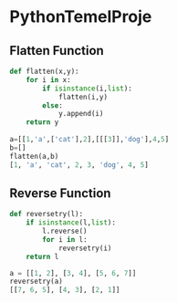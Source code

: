 # PythonTemelProje
## Flatten Function
```python
def flatten(x,y):
	for i in x:
		if isinstance(i,list):
			flatten(i,y)
		else:
			y.append(i)
	return y
 
a=[[1,'a',['cat'],2],[[[3]],'dog'],4,5]
b=[]
flatten(a,b)
[1, 'a', 'cat', 2, 3, 'dog', 4, 5]
```
## Reverse Function
```python
def reversetry(l):
	if isinstance(l,list):
		l.reverse()
		for i in l:
			reversetry(i)
	return l

a = [[1, 2], [3, 4], [5, 6, 7]]
reversetry(a)
[[7, 6, 5], [4, 3], [2, 1]]
```